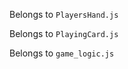 Belongs to `PlayersHand.js`

<!--
class PlayersHand extends React.Component {

  render() {
    let cards = hamzaFoy.getCardInfo();
    let currentCards = cards.map(card =>
    <img src={playingCards.switchStatementForCards(card)} key={card.id} alt={card.suit + card.number} height="125px" width="75px"/>
    );

    return(
      <>
        <div className="handful-of-cards">
          {currentCards}
        </div>
        <h2>Your current hand of cards!</h2>
        <button className="button">
          Draw Card!
        </button>
      </>
    )
  }
}
-->


Belongs to `PlayingCard.js`

<!-- let cards = hamzaFoy.getCardInfo();
      let currentCards = cards.map(card =>
      <img src={playingCards.switchStatementForCards(card)} key={card.id} alt={card.suit + card.number} height="125px" width="75px"/>
      );



      class PlayingCard extends React.Component {
    render() {
        let cards = hamzaFoy.getCardInfo();
        let currentCards = cards.map(card =>
            <img src={playingCards.switchStatementForCards(card)} key={card.id} alt={card.suit + card.number} className="card"/>
        ); 
        return(
        <>
            <div className="handful-of-cards">
            {currentCards}
            </div>
        </>
      )
    }
  } -->


  Belongs to `game_logic.js`

<!-- //Dummy hand of cards for testing as game logic continues to develop
/* let dummyHand = [
    { number: 'A', suit: 'club', value: 11, id: 78, desc:"A_c"},   
    { number: 'K', suit: 'diamond', value: 10, id: 51, desc:"K_d"},
    { number: '5', suit: 'heart', value: 5, id: 56, desc:"5_h"},   
    { number: 'K', suit: 'heart', value: 10, id: 64, desc:"K_h"},  
    { number: '7', suit: 'spade', value: 7, id: 32, desc:"7_s"},   
    { number: 'A', suit: 'spade', value: 11, id: 39, desc:"A_s"},  
    { number: '5', suit: 'heart', value: 5, id: 4, desc:"5_h"},    
    { number: 'K', suit: 'heart', value: 10, id: 12, desc:"K_h"},  
    { number: '8', suit: 'club', value: 8, id: 72, desc:"8_c"},    
    { number: 'Q', suit: 'diamond', value: 10, id: 50, desc:"Q_d"},
    { number: '3', suit: 'diamond', value: 3, id: 41, desc:"3_d"}, 
    { number: 'J', suit: 'heart', value: 10, id: 10, desc:"3_h"},  
    { number: '4', suit: 'heart', value: 4, id: 55, desc:"4_h"},   
    { number: '2', suit: 'heart', value: 2, id: 53, desc:"2_h"}    
  ] */ -->